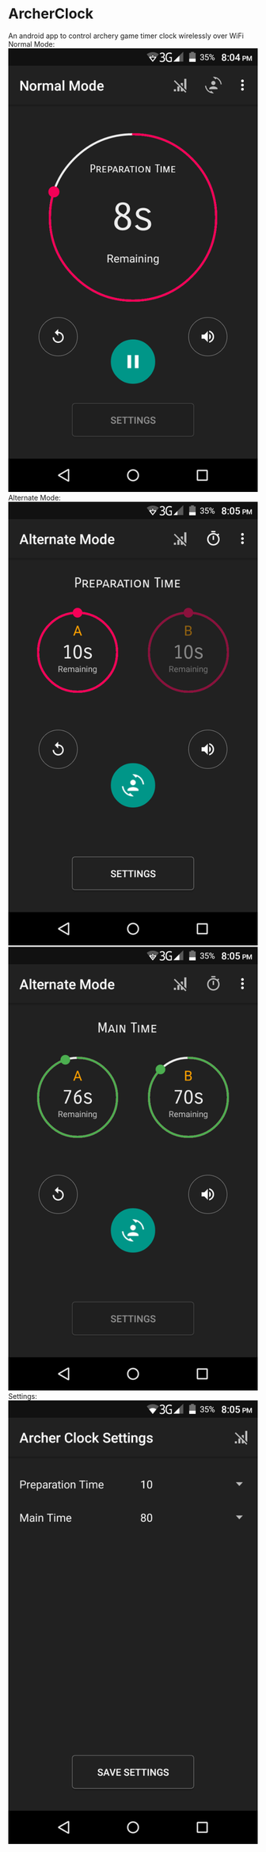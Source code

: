 # ArcherClock
An android app to control archery game timer clock wirelessly over WiFi
Normal Mode: </br>
![alt text](https://github.com/AtickFaisal/ArcherClock/blob/master/Screenshot_2018-04-03-20-04-53.png) <br/>
Alternate Mode: </br>
![alt text](https://github.com/AtickFaisal/ArcherClock/blob/master/Screenshot_2018-04-03-20-05-36.png) <br/>
![alt text](https://github.com/AtickFaisal/ArcherClock/blob/master/Screenshot_2018-04-03-20-05-29.png) </br>
Settings: <br/>
![alt text](https://github.com/AtickFaisal/ArcherClock/blob/master/Screenshot_2018-04-03-20-05-43.png) </br>
